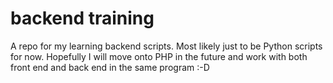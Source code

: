 # backend training
 A repo for my learning backend scripts. Most likely just to be Python scripts for now.
 Hopefully I will move onto PHP in the future and work with both front end and back end in
 the same program :-D
